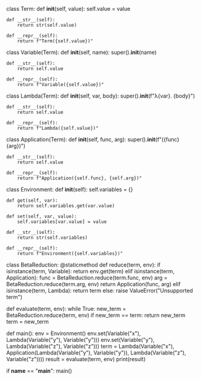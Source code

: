 class Term:
    def __init__(self, value):
        self.value = value

    def __str__(self):
        return str(self.value)

    def __repr__(self):
        return f"Term({self.value})"

class Variable(Term):
    def __init__(self, name):
        super().__init__(name)

    def __str__(self):
        return self.value

    def __repr__(self):
        return f"Variable({self.value})"

class Lambda(Term):
    def __init__(self, var, body):
        super().__init__(f"λ{var}. {body}")

    def __str__(self):
        return self.value

    def __repr__(self):
        return f"Lambda({self.value})"

class Application(Term):
    def __init__(self, func, arg):
        super().__init__(f"({func} {arg})")

    def __str__(self):
        return self.value

    def __repr__(self):
        return f"Application({self.func}, {self.arg})"

class Environment:
    def __init__(self):
        self.variables = {}

    def get(self, var):
        return self.variables.get(var.value)

    def set(self, var, value):
        self.variables[var.value] = value

    def __str__(self):
        return str(self.variables)

    def __repr__(self):
        return f"Environment({self.variables})"

class BetaReduction:
    @staticmethod
    def reduce(term, env):
        if isinstance(term, Variable):
            return env.get(term)
        elif isinstance(term, Application):
            func = BetaReduction.reduce(term.func, env)
            arg = BetaReduction.reduce(term.arg, env)
            return Application(func, arg)
        elif isinstance(term, Lambda):
            return term
        else:
            raise ValueError("Unsupported term")

def evaluate(term, env):
    while True:
        new_term = BetaReduction.reduce(term, env)
        if new_term == term:
            return new_term
        term = new_term

def main():
    env = Environment()
    env.set(Variable("x"), Lambda(Variable("y"), Variable("y")))
    env.set(Variable("y"), Lambda(Variable("z"), Variable("z")))
    term = Lambda(Variable("x"), Application(Lambda(Variable("y"), Variable("y")), Lambda(Variable("z"), Variable("z"))))
    result = evaluate(term, env)
    print(result)

if __name__ == "__main__":
    main()
